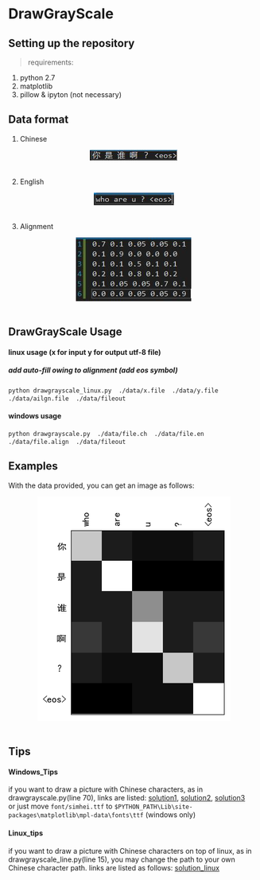 # DrawGrayScale

## Setting up the repository 
>requirements: 
1. python 2.7
2. matplotlib 
3. pillow & ipyton (not necessary)

## Data format

1. Chinese

<div align="center">
    <img alt="Chinese" src="picture/ch.jpg"><br><br>
</div>

2. English 

<div align="center">
    <img alt="English" src="picture/en.jpg"><br><br>
</div>

3. Alignment

<div align="center">
    <img alt="Alignment" src="picture/align.jpg"><br><br>
</div>

## DrawGrayScale Usage 

#### linux usage (x for input  y for output   utf-8 file)
##### add auto-fill owing to alignment (add eos symbol)
    python drawgrayscale_linux.py  ./data/x.file  ./data/y.file  ./data/ailgn.file  ./data/fileout 
#### windows usage 
    python drawgrayscale.py  ./data/file.ch  ./data/file.en  ./data/file.align  ./data/fileout 

## Examples 

With the data provided, you can get an image as follows:
<div align="center">
    <img alt="GrayScale" src="picture/grayscale.png"><br><br>
</div>

## Tips

#### Windows_Tips
if you want to draw a picture with Chinese characters, as in drawgrayscale.py(line 70),  links are listed:
[solution1](https://segmentfault.com/a/1190000005144275), [solution2](http://www.imekaku.com/2015/12/11/matplotlib-charset/), [solution3](https://www.zhihu.com/question/25404709)<br>
or just move `font/simhei.ttf` to `$PYTHON_PATH\Lib\site-packages\matplotlib\mpl-data\fonts\ttf` (windows only)

#### Linux_tips 
if you want to draw a picture with Chinese characters on top of linux, as in drawgrayscale_line.py(line 15), you may change the path to your own Chinese character path.
links are listed as follows: [solution_linux](http://blog.csdn.net/dgatiger/article/details/50414549)

